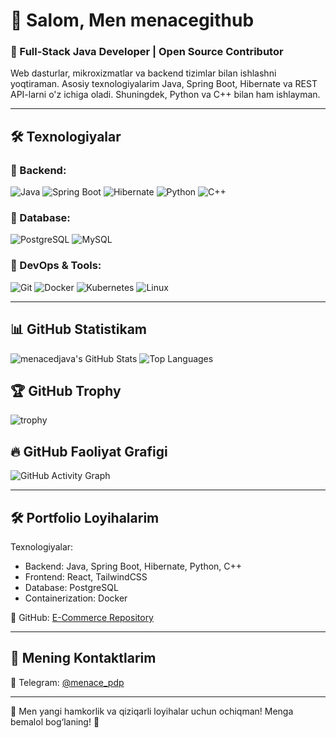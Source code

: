 # 👋 Salom, Men menacegithub

### 🚀 Full-Stack Java Developer | Open Source Contributor  

Web dasturlar, mikroxizmatlar va backend tizimlar bilan ishlashni yoqtiraman. Asosiy texnologiyalarim Java, Spring Boot, Hibernate va REST API-larni o'z ichiga oladi. Shuningdek, Python va C++ bilan ham ishlayman.

---

## 🛠 Texnologiyalar  

### 🔹 Backend:  
![Java](https://img.shields.io/badge/-Java-007396?style=flat-square&logo=java&logoColor=white)
![Spring Boot](https://img.shields.io/badge/-Spring%20Boot-6DB33F?style=flat-square&logo=spring&logoColor=white)
![Hibernate](https://img.shields.io/badge/-Hibernate-59666C?style=flat-square&logo=hibernate&logoColor=white)
![Python](https://img.shields.io/badge/-Python-3776AB?style=flat-square&logo=python&logoColor=white)
![C++](https://img.shields.io/badge/-C%2B%2B-00599C?style=flat-square&logo=c%2B%2B&logoColor=white)

### 🔹 Database:  
![PostgreSQL](https://img.shields.io/badge/-PostgreSQL-4169E1?style=flat-square&logo=postgresql&logoColor=white)
![MySQL](https://img.shields.io/badge/-MySQL-4479A1?style=flat-square&logo=mysql&logoColor=white)

### 🔹 DevOps & Tools:  
![Git](https://img.shields.io/badge/-Git-F05032?style=flat-square&logo=git&logoColor=white)
![Docker](https://img.shields.io/badge/-Docker-2496ED?style=flat-square&logo=docker&logoColor=white)
![Kubernetes](https://img.shields.io/badge/-Kubernetes-326CE5?style=flat-square&logo=kubernetes&logoColor=white)
![Linux](https://img.shields.io/badge/-Linux-FCC624?style=flat-square&logo=linux&logoColor=black)

---

## 📊 GitHub Statistikam  

![menacedjava's GitHub Stats](https://github-readme-stats.vercel.app/api?username=menacedjava&show_icons=true&theme=radical)
![Top Languages](https://github-readme-stats.vercel.app/api/top-langs/?username=menacedjava&layout=compact&theme=radical)

## 🏆 GitHub Trophy  
![trophy](https://github-profile-trophy.vercel.app/?username=menacedjava&theme=dracula&margin-w=10&no-frame=true)

## 🔥 GitHub Faoliyat Grafigi  
![GitHub Activity Graph](https://github-readme-activity-graph.vercel.app/graph?username=menacedjava&theme=react-dark)

---

## 🛠 Portfolio Loyihalarim  

Texnologiyalar:
- Backend: Java, Spring Boot, Hibernate, Python, C++
- Frontend: React, TailwindCSS
- Database: PostgreSQL
- Containerization: Docker

🔗 GitHub: [E-Commerce Repository](https://github.com/menacedjava/e-commerce-platform)

---

## 💌 Mening Kontaktlarim  
📱 Telegram: [@menace_pdp](https://t.me/@menace_pdp)  

---

🎯 Men yangi hamkorlik va qiziqarli loyihalar uchun ochiqman! Menga bemalol bog‘laning! 🚀

